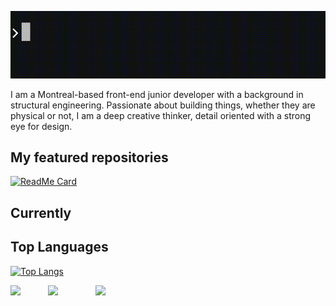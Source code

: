 ![console.log](https://github.com/Samy0412/Samy0412/blob/master/console.log%20gif.gif?raw=true)

I am a Montreal-based front-end junior developer with a background in structural engineering. Passionate about building things, whether they are physical or not, I am a deep creative thinker, detail oriented with a strong eye for design. 

## My featured repositories

[![ReadMe Card](https://github-readme-stats.vercel.app/api/pin/?username=Samy0412&repo=)](https://github.com/Samy0412/<repository_name>)


## Currently




## Top Languages

[![Top Langs](https://github-readme-stats.vercel.app/api/top-langs/?username=Samy0412)](https://github.com/Samy0412/<repository_name>)

<img align="left" src="https://oddblogger.com/wp-content/uploads/2020/07/python-logo.png" width="12%"/>
<img align="left" src="https://oddblogger.com/wp-content/uploads/2020/07/java-logo.png" width="15%"/>
<img align="left" src="https://oddblogger.com/wp-content/uploads/2020/07/react-logo.png" width="20%"/>



<!--
**Samy0412/Samy0412** is a ✨ _special_ ✨ repository because its `README.md` (this file) appears on your GitHub profile.

Here are some ideas to get you started:

- 🔭 I’m currently working on ...
- 🌱 I’m currently learning ...
- 👯 I’m looking to collaborate on ...
- 🤔 I’m looking for help with ...
- 💬 Ask me about ...
- 📫 How to reach me: ...
- 😄 Pronouns: ...
- ⚡ Fun fact: ...
-->
